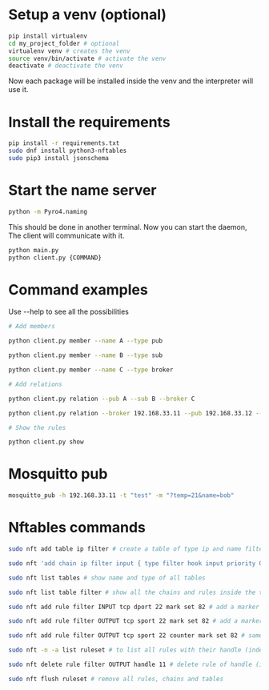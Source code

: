 # Setup a venv (optional)

```sh
pip install virtualenv 
cd my_project_folder # optional 
virtualenv venv # creates the venv 
source venv/bin/activate # activate the venv
deactivate # deactivate the venv
```

Now each package will be installed inside the venv and the interpreter will use it.

# Install the requirements

```sh
pip install -r requirements.txt
sudo dnf install python3-nftables
sudo pip3 install jsonschema
```

# Start the name server

```sh
python -m Pyro4.naming
```

This should be done in another terminal. Now you can start the daemon, The client will communicate with it.

```sh
python main.py
python client.py {COMMAND}
```

# Command examples

Use --help to see all the possibilities

```sh
# Add members

python client.py member --name A --type pub

python client.py member --name B --type sub

python client.py member --name C --type broker

# Add relations

python client.py relation --pub A --sub B --broker C

python client.py relation --broker 192.168.33.11 --pub 192.168.33.12 --sub 192.168.33.13  --subject test --constraint time/20:00-22:00 --constraint str/name/bob/alice --constraint int/temp/5/5-10/20-25

# Show the rules

python client.py show
```

# Mosquitto pub

```sh
mosquitto_pub -h 192.168.33.11 -t "test" -m "?temp=21&name=bob"
```

# Nftables commands

```sh
sudo nft add table ip filter # create a table of type ip and name filter (automatically created by the iptables command)

sudo nft 'add chain ip filter input { type filter hook input priority 0 ; }' # create an input chain in the table of type ip and name filter

sudo nft list tables # show name and type of all tables

sudo nft list table filter # show all the chains and rules inside the table filter

sudo nft add rule filter INPUT tcp dport 22 mark set 82 # add a marker integer 82 to all packet with destination port 22, in the chain INPUT in the table filter

sudo nft add rule filter OUTPUT tcp sport 22 mark set 82 # add a marker integer 82 to all packet with source port 22, in the chain OUTPUT in the table filter

sudo nft add rule filter OUTPUT tcp sport 22 counter mark set 82 # same command than previous one but has a counter to check how many packets matched, useful to debug rules

sudo nft -n -a list ruleset # to list all rules with their handle (index)

sudo nft delete rule filter OUTPUT handle 11 # delete rule of handle (index) 11 in the chain OUTPUT in the table filter

sudo nft flush ruleset # remove all rules, chains and tables
```

